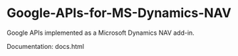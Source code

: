 # Google-APIs-for-MS-Dynamics-NAV
Google APIs implemented as a Microsoft Dynamics NAV add-in.

Documentation: docs.html